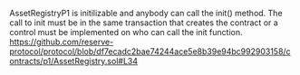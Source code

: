 AssetRegistryP1 is initilizable and anybody can call the init() method. The call to init must be in the same transaction that creates the contract or a control must be implemented on who can call the init function.
https://github.com/reserve-protocol/protocol/blob/df7ecadc2bae74244ace5e8b39e94bc992903158/contracts/p1/AssetRegistry.sol#L34